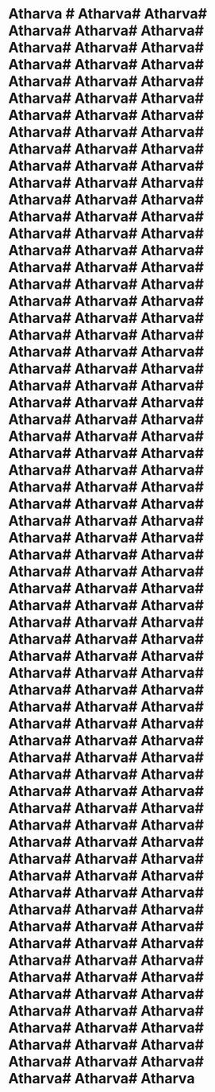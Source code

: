 # Atharva # Atharva# Atharva# Atharva# Atharva# Atharva# Atharva# Atharva# Atharva# Atharva# Atharva# Atharva# Atharva# Atharva# Atharva# Atharva# Atharva# Atharva# Atharva# Atharva# Atharva# Atharva# Atharva# Atharva# Atharva# Atharva# Atharva# Atharva# Atharva# Atharva# Atharva# Atharva# Atharva# Atharva# Atharva# Atharva# Atharva# Atharva# Atharva# Atharva# Atharva# Atharva# Atharva# Atharva# Atharva# Atharva# Atharva# Atharva# Atharva# Atharva# Atharva# Atharva# Atharva# Atharva# Atharva# Atharva# Atharva# Atharva# Atharva# Atharva# Atharva# Atharva# Atharva# Atharva# Atharva# Atharva# Atharva# Atharva# Atharva# Atharva# Atharva# Atharva# Atharva# Atharva# Atharva# Atharva# Atharva# Atharva# Atharva# Atharva# Atharva# Atharva# Atharva# Atharva# Atharva# Atharva# Atharva# Atharva# Atharva# Atharva# Atharva# Atharva# Atharva# Atharva# Atharva# Atharva# Atharva# Atharva# Atharva# Atharva# Atharva# Atharva# Atharva# Atharva# Atharva# Atharva# Atharva# Atharva# Atharva# Atharva# Atharva# Atharva# Atharva# Atharva# Atharva# Atharva# Atharva# Atharva# Atharva# Atharva# Atharva# Atharva# Atharva# Atharva# Atharva# Atharva# Atharva# Atharva# Atharva# Atharva# Atharva# Atharva# Atharva# Atharva# Atharva# Atharva# Atharva# Atharva# Atharva# Atharva# Atharva# Atharva# Atharva# Atharva# Atharva# Atharva# Atharva# Atharva# Atharva# Atharva# Atharva# Atharva# Atharva# Atharva# Atharva# Atharva# Atharva# Atharva# Atharva# Atharva# Atharva# Atharva# Atharva# Atharva# Atharva# Atharva# Atharva# Atharva# Atharva# Atharva# Atharva# Atharva# Atharva# Atharva# Atharva# Atharva# Atharva# Atharva# Atharva# Atharva# Atharva# Atharva# Atharva# Atharva# Atharva# Atharva# Atharva# Atharva# Atharva# Atharva# Atharva# Atharva
